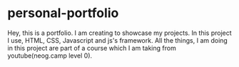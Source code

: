 # personal-portfolio
Hey, this is a portfolio. I am creating to showcase my projects. In this project I use, HTML, CSS, Javascript and js's framework.
All the things, I am doing in this project are part of a course which I am taking from youtube(neog.camp level 0).
